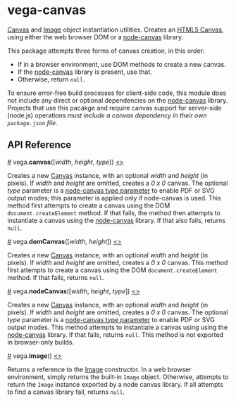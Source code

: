 # vega-canvas

[Canvas](https://developer.mozilla.org/en-US/docs/Web/API/Canvas_API) and [Image](https://developer.mozilla.org/en-US/docs/Web/API/HTMLImageElement/Image)  object instantiation utilities. Creates an [HTML5 Canvas](https://developer.mozilla.org/en-US/docs/Web/API/Canvas_API), using either the web browser DOM or a [node-canvas](https://github.com/Automattic/node-canvas) library.

This package attempts three forms of canvas creation, in this order:
- If in a browser environment, use DOM methods to create a new canvas.
- If the [node-canvas](https://github.com/Automattic/node-canvas) library is present, use that.
- Otherwise, return `null`.

To ensure error-free build processes for client-side code, this module does not include any direct or optional dependencies on the [node-canvas](https://github.com/Automattic/node-canvas) library. Projects that use this pacakge and require canvas support for server-side (node.js) operations *must include a canvas dependency in their own `package.json` file*.

## API Reference

<a name="canvas" href="#canvas">#</a>
vega.<b>canvas</b>([<i>width</i>, <i>height</i>, <i>type</i>])
[<>](https://github.com/vega/vega/packages/vega-canvas/blob/master/index.js "Source")

Creates a new [Canvas](https://developer.mozilla.org/en-US/docs/Web/API/Canvas_API) instance, with an optional *width* and *height* (in pixels). If *width* and *height* are omitted, creates a _0 x 0_ canvas. The optional *type* parameter is a [node-canvas type parameter](https://github.com/Automattic/node-canvas#createcanvas) to enable PDF or SVG output modes; this parameter is applied only if node-canvas is used. This method first attempts to create a canvas using the DOM `document.createElement` method. If that fails, the method then attempts to instantiate a canvas using the [node-canvas](https://github.com/Automattic/node-canvas) library. If that also fails, returns `null`.

<a name="domCanvas" href="#domCanvas">#</a>
vega.<b>domCanvas</b>([<i>width</i>, <i>height</i>])
[<>](https://github.com/vega/vega/packages/vega-canvas/blob/master/src/domCanvas.js "Source")

Creates a new [Canvas](https://developer.mozilla.org/en-US/docs/Web/API/Canvas_API) instance, with an optional *width* and *height* (in pixels). If *width* and *height* are omitted, creates a _0 x 0_ canvas. This method first attempts to create a canvas using the DOM `document.createElement` method. If that fails, returns `null`.

<a name="nodeCanvas" href="#nodeCanvas">#</a>
vega.<b>nodeCanvas</b>([<i>width</i>, <i>height</i>, <i>type</i>])
[<>](https://github.com/vega/vega/packages/vega-canvas/blob/master/src/nodeCanvas.js "Source")

Creates a new [Canvas](https://developer.mozilla.org/en-US/docs/Web/API/Canvas_API) instance, with an optional *width* and *height* (in pixels). If *width* and *height* are omitted, creates a _0 x 0_ canvas. The optional *type* parameter is a [node-canvas type parameter](https://github.com/Automattic/node-canvas#createcanvas) to enable PDF or SVG output modes.  This method attempts to instantiate a canvas using using the [node-canvas](https://github.com/Automattic/node-canvas) library. If that fails, returns `null`. This method is not exported in browser-only builds.

<a name="image" href="#image">#</a>
vega.<b>image</b>()
[<>](https://github.com/vega/vega/packages/vega-canvas/blob/master/index.js "Source")

Returns a reference to the [Image](https://developer.mozilla.org/en-US/docs/Web/API/HTMLImageElement/Image) constructor. In a web browser environment, simply returns the built-in `Image` object. Otherwise, attempts to return the `Image` instance exported by a node canvas library. If all attempts to find a canvas library fail, returns `null`.
